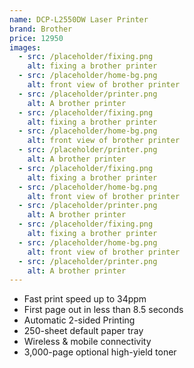 ```yaml
---
name: DCP-L2550DW Laser Printer
brand: Brother
price: 12950
images:
  - src: /placeholder/fixing.png
    alt: fixing a brother printer
  - src: /placeholder/home-bg.png
    alt: front view of brother printer
  - src: /placeholder/printer.png
    alt: A brother printer
  - src: /placeholder/fixing.png
    alt: fixing a brother printer
  - src: /placeholder/home-bg.png
    alt: front view of brother printer
  - src: /placeholder/printer.png
    alt: A brother printer
  - src: /placeholder/fixing.png
    alt: fixing a brother printer
  - src: /placeholder/home-bg.png
    alt: front view of brother printer
  - src: /placeholder/printer.png
    alt: A brother printer
  - src: /placeholder/fixing.png
    alt: fixing a brother printer
  - src: /placeholder/home-bg.png
    alt: front view of brother printer
  - src: /placeholder/printer.png
    alt: A brother printer
---
```


* Fast print speed up to 34ppm
* First page out in less than 8.5 seconds
* Automatic 2-sided Printing
* 250-sheet default paper tray
* Wireless & mobile connectivity
* 3,000-page optional high-yield toner
